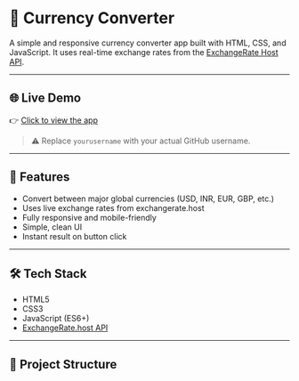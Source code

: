 # 💱 Currency Converter

A simple and responsive currency converter app built with HTML, CSS, and JavaScript. It uses real-time exchange rates from the [ExchangeRate Host API](https://exchangerate.host/#/).

---

## 🌐 Live Demo

👉 [Click to view the app](https://Sanjana-Narla123.github.io/currency-converter/)

> ⚠️ Replace `yourusername` with your actual GitHub username.

---


## 🚀 Features

- Convert between major global currencies (USD, INR, EUR, GBP, etc.)
- Uses live exchange rates from exchangerate.host
- Fully responsive and mobile-friendly
- Simple, clean UI
- Instant result on button click

---

## 🛠 Tech Stack

- HTML5
- CSS3
- JavaScript (ES6+)
- [ExchangeRate.host API](https://exchangerate.host)

---

## 📁 Project Structure

